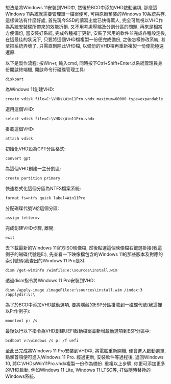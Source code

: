 想法是將Windows 11安裝到VHD中, 然後於BCD中添加VHD啟動選項, 那麼這Windows 11系統就需要管理單一檔案便可, 
可與原廠預裝的Windows 10系統共存. 這樣做法有什麼好處, 首先現今SSD的讀寫出度已快得驚人, 完全可無視以VHD作為系統安裝碟所帶來的效能折損.
又不用考慮壓縮及分割分區的問題, 再來是相當方便備份, 當安裝好系統, 完成各種補丁更新, 安裝了常用的軟件並完成各種設定後,
在這最佳的狀況下, 只要將這個VHD檔複製一份便完成備份, 之後怎樣修改系統, 甚至把系統弄壞了, 只需直刪除此VHD檔, 
以備份的VHD檔再重新複製一份便能極速還原.

以下是製作流程:
按Win+r, 輸入cmd, 同時按下Ctrl+Shift+Enter以系統管理員身份開啟終端機, 
開啟命令行磁碟管理工具:
```
diskpart
```
為Windows 11創建VHD:
```
create vdisk file=C:\VHDs\Win11Pro.vhdx maximum=60000 type=expandable
```
選用這個VHD:
```
select vdisk file=C:\VHDs\Win11Pro.vhdx
```
掛載這個VHD:
```
attach vdisk
```
初始化VHD設為GPT分區格式:
```
convert gpt
```
為這個VHD創建一主分割區:
```
create partition primary
```
快速格式化這個分區為NTFS檔案系統:
```
format fs=ntfs quick label=Win11Pro
```
分配磁碟代號V給這個分區:
```
assign letter=v
```
完成創建VHD步驟, 離開:
```
exit
```

去下載最新的Windows 11官方ISO映像檔, 然後點選這個映像檔右鍵選掛接(我這例子的磁碟代號是E:), 
先查看一下映像檔包含的Windows 11的那些版本及對應的索引號碼(我查出的Windows 11 Pro是3):
```
dism /get-wiminfo /wimfile:e:\sources\install.wim
```
透過dism指令將Windows 11 Pro安裝到VHD:
```
dism /apply-image /imageFile:e:\sources\install.wim /index:3 /applydir:v:\
```

為了於BCD中添加VHD啟動選項, 要將隱藏的ESP分區掛載到一磁碟代號(我這裡以P:作例子):
```
mountvol p: /s
```
最後執行以下指令為VHD創建UEFI啟動檔案並新增啟動選項到ESP分區中:
```
bcdboot v:\windows /s p: /f uefi
```
至此已完成將Windows 11 Pro安裝到VHD中, 將電腦重新開機, 便會進入啟動選單, 點擊首項便可進入Windows 11 Pro.
經過更新, 安裝軟件等過程後, 返回Windows 10, 將C:\VHDs\Win11Pro.vhdx複製一份作為備份.
重複以上步驟, 你更可添加更多的VHD啟動, 例如Windows 11 Lite, Windows 11 LTSC等, 打做隨時替換的Windows系統.

